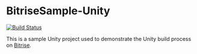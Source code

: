 # BitriseSample-Unity

[![Build Status](https://app.bitrise.io/app/a8d8158de51dc912/status.svg?token=RGF8xvChjcncYmih2sJR0w&branch=master)](https://app.bitrise.io/app/a8d8158de51dc912)

This is a sample Unity project used to demonstrate the Unity build process on [Bitrise](https://app.bitrise.io).

